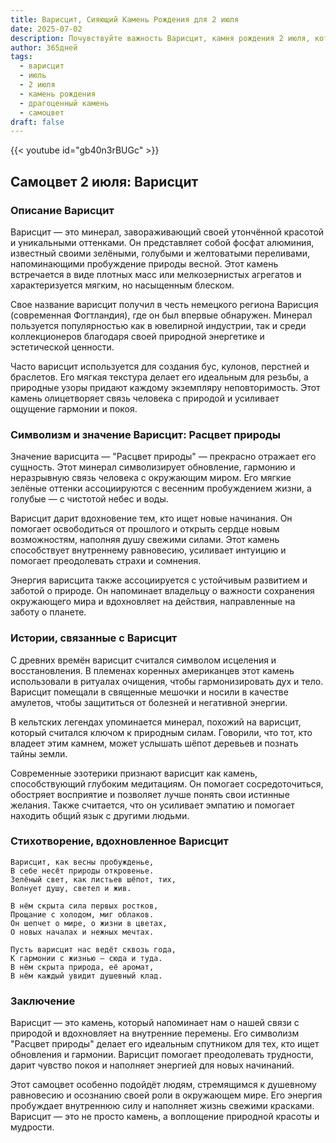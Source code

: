 ```yaml
---
title: Варисцит, Сияющий Камень Рождения для 2 июля
date: 2025-07-02
description: Почувствуйте важность Варисцит, камня рождения 2 июля, который символизирует Расцвет природы. Пусть его красота и значение осветят ваш день.
author: 365дней
tags:
  - варисцит
  - июль
  - 2 июля
  - камень рождения
  - драгоценный камень
  - самоцвет
draft: false
---
```


{{< youtube id="gb40n3rBUGc" >}}

## Самоцвет 2 июля: Варисцит

### Описание Варисцит

Варисцит — это минерал, завораживающий своей утончённой красотой и уникальными оттенками. Он представляет собой фосфат алюминия, известный своими зелёными, голубыми и желтоватыми переливами, напоминающими пробуждение природы весной. Этот камень встречается в виде плотных масс или мелкозернистых агрегатов и характеризуется мягким, но насыщенным блеском.

Свое название варисцит получил в честь немецкого региона Варисция (современная Фогтландия), где он был впервые обнаружен. Минерал пользуется популярностью как в ювелирной индустрии, так и среди коллекционеров благодаря своей природной энергетике и эстетической ценности.

Часто варисцит используется для создания бус, кулонов, перстней и браслетов. Его мягкая текстура делает его идеальным для резьбы, а природные узоры придают каждому экземпляру неповторимость. Этот камень олицетворяет связь человека с природой и усиливает ощущение гармонии и покоя.

### Символизм и значение Варисцит: Расцвет природы

Значение варисцита — "Расцвет природы" — прекрасно отражает его сущность. Этот минерал символизирует обновление, гармонию и неразрывную связь человека с окружающим миром. Его мягкие зелёные оттенки ассоциируются с весенним пробуждением жизни, а голубые — с чистотой небес и воды.

Варисцит дарит вдохновение тем, кто ищет новые начинания. Он помогает освободиться от прошлого и открыть сердце новым возможностям, наполняя душу свежими силами. Этот камень способствует внутреннему равновесию, усиливает интуицию и помогает преодолевать страхи и сомнения.

Энергия варисцита также ассоциируется с устойчивым развитием и заботой о природе. Он напоминает владельцу о важности сохранения окружающего мира и вдохновляет на действия, направленные на заботу о планете.

### Истории, связанные с Варисцит

С древних времён варисцит считался символом исцеления и восстановления. В племенах коренных американцев этот камень использовали в ритуалах очищения, чтобы гармонизировать дух и тело. Варисцит помещали в священные мешочки и носили в качестве амулетов, чтобы защититься от болезней и негативной энергии.

В кельтских легендах упоминается минерал, похожий на варисцит, который считался ключом к природным силам. Говорили, что тот, кто владеет этим камнем, может услышать шёпот деревьев и познать тайны земли.

Современные эзотерики признают варисцит как камень, способствующий глубоким медитациям. Он помогает сосредоточиться, обостряет восприятие и позволяет лучше понять свои истинные желания. Также считается, что он усиливает эмпатию и помогает находить общий язык с другими людьми.

### Стихотворение, вдохновленное Варисцит

```
Варисцит, как весны пробужденье,  
В себе несёт природы откровенье.  
Зелёный свет, как листьев шёпот, тих,  
Волнует душу, светел и жив.

В нём скрыта сила первых ростков,  
Прощание с холодом, миг облаков.  
Он шепчет о мире, о жизни в цветах,  
О новых началах и нежных мечтах.

Пусть варисцит нас ведёт сквозь года,  
К гармонии с жизнью — сюда и туда.  
В нём скрыта природа, её аромат,  
В нём каждый увидит душевный клад.
```

### Заключение

Варисцит — это камень, который напоминает нам о нашей связи с природой и вдохновляет на внутренние перемены. Его символизм "Расцвет природы" делает его идеальным спутником для тех, кто ищет обновления и гармонии. Варисцит помогает преодолевать трудности, дарит чувство покоя и наполняет энергией для новых начинаний.

Этот самоцвет особенно подойдёт людям, стремящимся к душевному равновесию и осознанию своей роли в окружающем мире. Его энергия пробуждает внутреннюю силу и наполняет жизнь свежими красками. Варисцит — это не просто камень, а воплощение природной красоты и мудрости.